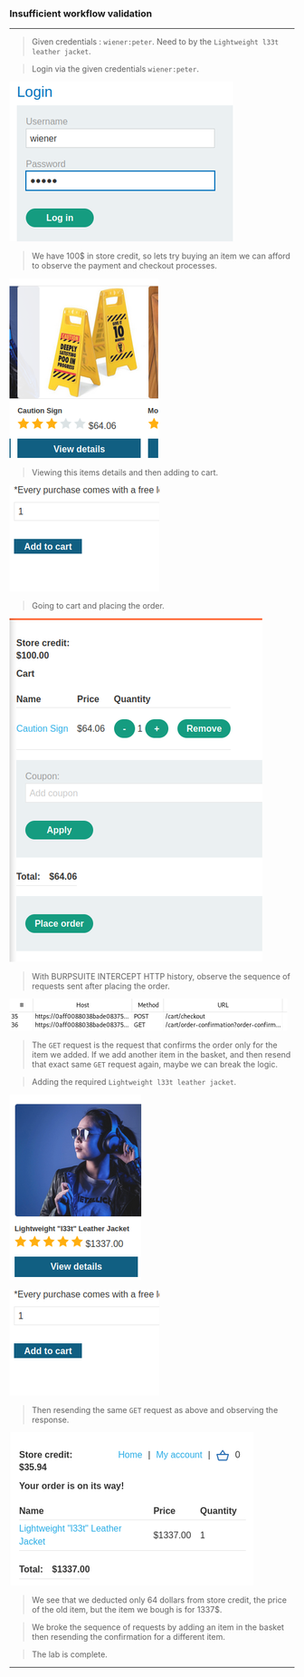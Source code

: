 
### Insufficient workflow validation

---

> Given credentials : `wiener:peter`.
> Need to by the `Lightweight l33t leather jacket`.

> Login via the given credentials `wiener:peter`.

![wiener-login](./screenshots/wiener-login.png)

> We have 100$ in store credit, so lets try buying an item we can afford to observe the payment and checkout processes.

![sign](./screenshots/sign.png)

> Viewing this items details and then adding to cart.

![add-to-cart](./screenshots/add-to-cart.png)

> Going to cart and placing the order.

![lab10-cart](./screenshots/lab10-cart.png)

> With BURPSUITE INTERCEPT HTTP history, observe the sequence of requests sent after placing the order.

![lab10-history](./screenshots/lab10-history.png)

> The `GET` request is the request that confirms the order only for the item we added.
> If we add another item in the basket, and then resend that exact same `GET` request again, maybe we can break the logic.

> Adding the required `Lightweight l33t leather jacket`.

![jacket](./screenshots/jacker.png)

![add-to-cart](./screenshots/add-to-cart.png)

> Then resending the same `GET` request as above and observing the response.

![lab10-complete](./screenshots/lab10-complete.png)

> We see that we deducted only 64 dollars from store credit, the price of the old item, but the item we bough is for 1337$.

> We broke the sequence of requests by adding an item in the basket then resending the confirmation for a different item.

> The lab is complete.

---
